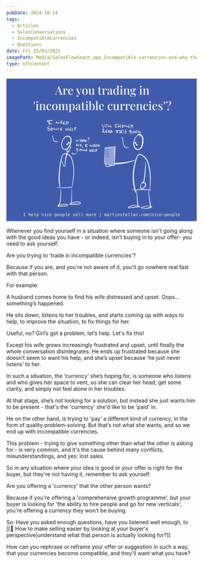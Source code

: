 ```yaml
---
pubDate: 2024-10-14
tags:
  - Articles
  - SalesConversations
  - IncompatibleCurrencies
  - Questions
date: Fri 25/03/2022
imagePath: Media/SalesFlowCoach_app_Incompatible-currencies-and-why-they-break-the-sale_MartinStellar.jpeg
type: sfcContent
---
```

![](Media/SalesFlowCoach_app_Incompatible-currencies-and-why-they-break-the-sale_MartinStellar.jpeg)


Whenever you find yourself in a situation where someone isn't going along with the good ideas you have - or indeed, isn't buying in to your offer-  you need to ask yourself:

Are you trying to 'trade in incompatible currencies'?

Because if you are, and you're not aware of it, you'll go nowhere real fast with that person.

For example:

A husband comes home to find his wife distressed and upset. Oops… something’s happened.

He sits down, listens to her troubles, and starts coming up with ways to help, to improve the situation, to fix things for her.

Useful, no? Girl’s got a problem, let’s help. Let's fix this!

Except his wife grows increasingly frustrated and upset, until finally the whole conversation disintegrates: He ends up frustrated because she doesn’t seem to want his help, and she’s upset because ‘he just never listens’ to her.

In such a situation, the ‘currency’ she’s hoping for, is someone who listens and who gives her space to vent, so she can clear her head, get some clarity, and simply not feel alone in her troubles.

At that stage, she’s not looking for a solution, but instead she just wants him to be present - that's the 'currency' she'd like to be 'paid' in.

He on the other hand, is trying to ‘pay’ a different kind of currency, in the form of quality problem-solving. But that’s not what she wants, and so we end up with incompatible currencies.

This problem - trying to give something other than what the other is asking for - is very common, and it's the cause behind many conflicts, misunderstandings, and yes: lost sales.

So in any situation where your idea is good or your offer is right for the buyer, but they're not having it, remember to ask yourself:

Are you offering a 'currency' that the other person wants?

Because if you're offering a 'comprehensive growth programme', but your buyer is looking for 'the ability to hire people and go for new verticals', you're offering a currency they won't be buying.

So: Have you asked enough questions, have you listened well enough, to [[📄 How to make selling easier by looking at your buyer's perspective|understand what that person is actually looking for?]]

How can you rephrase or reframe your offer or suggestion in such a way, that your currencies become compatible, and they'll want what you have?

